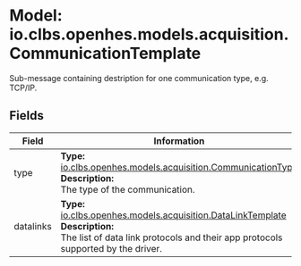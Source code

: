 # Model: io.clbs.openhes.models.acquisition.CommunicationTemplate

Sub-message containing destription for one communication type, e.g. TCP/IP.

## Fields

| Field | Information |
| --- | --- |
| type | <b>Type:</b> [io.clbs.openhes.models.acquisition.CommunicationType](model-io-clbs-openhes-models-acquisition-communicationtype.md)<br><b>Description:</b><br>The type of the communication. |
| datalinks | <b>Type:</b> [io.clbs.openhes.models.acquisition.DataLinkTemplate](model-io-clbs-openhes-models-acquisition-datalinktemplate.md)<br><b>Description:</b><br>The list of data link protocols and their app protocols supported by the driver. |

